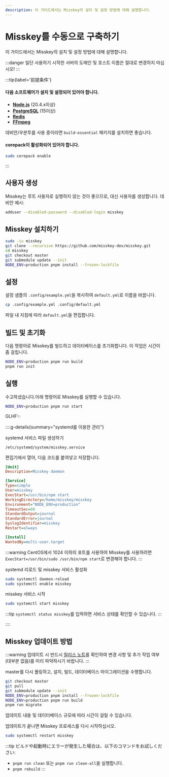 ```yaml
---
description: 이 가이드에서는 Misskey의 설치 및 설정 방법에 대해 설명합니다.
---
```


# Misskey를 수동으로 구축하기

이 가이드에서는 Misskey의 설치 및 설정 방법에 대해 설명합니다.

:::danger
일단 사용하기 시작한 서버의 도메인 및 호스트 이름은 절대로 변경하지 마십시오!
:::

:::tip{label='前提条件'}

#### 다음 소프트웨어가 설치 및 설정되어 있어야 합니다.

- **[Node.js](https://nodejs.org/en/)** (20.4.x이상)
- **[PostgreSQL](https://www.postgresql.org/)** (15이상)
- **[Redis](https://redis.io/)**
- **[FFmpeg](https://www.ffmpeg.org/)**

데비안/우분투를 사용 중이라면 `build-essential` 패키지를 설치하면 좋습니다.

#### corepack이 활성화되어 있어야 합니다.

```sh
sudo corepack enable
```

:::

## 사용자 생성

Misskey는 루트 사용자로 실행하지 않는 것이 좋으므로, 대신 사용자를 생성합니다.
데비안 예시:

```sh
adduser --disabled-password --disabled-login misskey
```

## Misskey 설치하기

```sh
sudo -iu misskey
git clone --recursive https://github.com/misskey-dev/misskey.git
cd misskey
git checkout master
git submodule update --init
NODE_ENV=production pnpm install --frozen-lockfile
```

## 설정

설정 샘플의 `.config/example.yml`을 복사하여 `default.yml`로 이름을 바꿉니다.

```sh
cp .config/example.yml .config/default.yml
```

파일 내 지침에 따라 `default.yml`을 편집합니다.

## 빌드 및 초기화

다음 명령어로 Misskey를 빌드하고 데이터베이스를 초기화합니다.
이 작업은 시간이 좀 걸립니다.

```sh
NODE_ENV=production pnpm run build
pnpm run init
```

## 실행

수고하셨습니다.아래 명령어로 Misskey를 실행할 수 있습니다.

```sh
NODE_ENV=production pnpm run start
```

GLHF✨

::::g-details{summary="systemd를 이용한 관리"}

systemd 서비스 파일 생성하기

`/etc/systemd/system/misskey.service`

편집기에서 열어, 다음 코드를 붙여넣고 저장합니다.

```ini
[Unit]
Description=Misskey daemon

[Service]
Type=simple
User=misskey
ExecStart=/usr/bin/npm start
WorkingDirectory=/home/misskey/misskey
Environment="NODE_ENV=production"
TimeoutSec=60
StandardOutput=journal
StandardError=journal
SyslogIdentifier=misskey
Restart=always

[Install]
WantedBy=multi-user.target
```

:::warning
CentOS에서 1024 이하의 포트를 사용하여 Misskey를 사용하려면 `ExecStart=/usr/bin/sudo /usr/bin/npm start`로 변경해야 합니다.
:::

systemd 리로드 및 misskey 서비스 활성화

```sh
sudo systemctl daemon-reload
sudo systemctl enable misskey
```

misskey 서비스 시작

```sh
sudo systemctl start misskey
```

:::tip
`systemctl status misskey`를 입력하면 서비스 상태를 확인할 수 있습니다.
:::

::::

## Misskey 업데이트 방법

:::warning
업데이트 시 반드시 [릴리스 노트](https://github.com/misskey-dev/misskey/blob/master/CHANGELOG.md)를 확인하여 변경 사항 및 추가 작업 여부(대부분 없음)를 미리 파악하시기 바랍니다.
:::

master를 다시 풀링하고, 설치, 빌드, 데이터베이스 마이그레이션을 수행합니다.

```sh
git checkout master
git pull
git submodule update --init
NODE_ENV=production pnpm install --frozen-lockfile
NODE_ENV=production pnpm run build
pnpm run migrate
```

업데이트 내용 및 데이터베이스 규모에 따라 시간이 걸릴 수 있습니다.

업데이트가 끝나면 Misskey 프로세스를 다시 시작하십시오.

```sh
sudo systemctl restart misskey
```

:::tip
ビルドや起動時にエラーが発生した場合は、以下のコマンドをお試しください:

- `pnpm run clean` 또는 `pnpm run clean-all`을 실행합니다.
- `pnpm rebuild`
  :::
